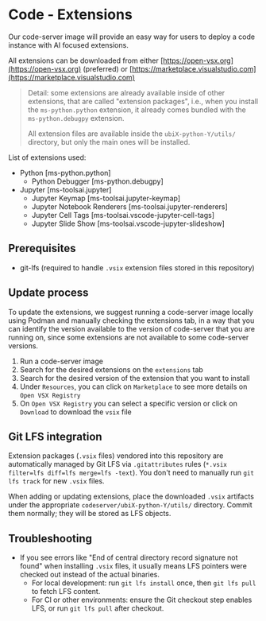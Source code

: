 # Code - Extensions

Our code-server image will provide an easy way for users to deploy a code instance with AI focused extensions.

All extensions can be downloaded from either [https://open-vsx.org](https://open-vsx.org) (preferred) or [https://marketplace.visualstudio.com](https://marketplace.visualstudio.com)

> Detail: some extensions are already available inside of other extensions, that are called "extension packages", i.e., when you install the `ms-python.python` extension, it already comes bundled with the `ms-python.debugpy` extension.
> 
> All extension files are available inside the `ubiX-python-Y/utils/` directory, but only the main ones will be installed.

List of extensions used:

- Python [ms-python.python]
  - Python Debugger [ms-python.debugpy]
- Jupyter [ms-toolsai.jupyter]
  - Jupyter Keymap [ms-toolsai.jupyter-keymap]
  - Jupyter Notebook Renderers [ms-toolsai.jupyter-renderers]
  - Jupyter Cell Tags [ms-toolsai.vscode-jupyter-cell-tags]
  - Jupyter Slide Show [ms-toolsai.vscode-jupyter-slideshow]

## Prerequisites

- git-lfs (required to handle `.vsix` extension files stored in this repository)

## Update process

To update the extensions, we suggest running a code-server image locally using Podman and manually checking the extensions tab, in a way that you can identify the version available to the version of code-server that you are running on, since some extensions are not available to some code-server versions.

1. Run a code-server image
2. Search for the desired extensions on the `extensions` tab
3. Search for the desired version of the extension that you want to install
4. Under `Resources`, you can click on `Marketplace` to see more details on `Open VSX Registry`
  1. On `Open VSX Registry` you can select a specific version or click on `Download` to download the `vsix` file

## Git LFS integration

Extension packages (`.vsix` files) vendored into this repository are automatically managed by Git LFS via `.gitattributes` rules (`*.vsix filter=lfs diff=lfs merge=lfs -text`). You don't need to manually run `git lfs track` for new `.vsix` files.

When adding or updating extensions, place the downloaded `.vsix` artifacts under the appropriate `codeserver/ubiX-python-Y/utils/` directory. Commit them normally; they will be stored as LFS objects.

## Troubleshooting

- If you see errors like "End of central directory record signature not found" when installing `.vsix` files, it usually means LFS pointers were checked out instead of the actual binaries.
  - For local development: run `git lfs install` once, then `git lfs pull` to fetch LFS content.
  - For CI or other environments: ensure the Git checkout step enables LFS, or run `git lfs pull` after checkout.

